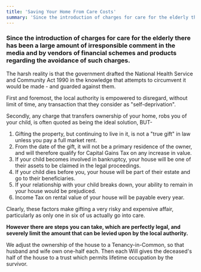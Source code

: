 ```yaml
---
title: 'Saving Your Home From Care Costs'
summary: 'Since the introduction of charges for care for the elderly there has been a large amount of irresponsible comment in the media and by vendors of financial schemes and products regarding the avoidance of such charges.'
---
```


### Since the introduction of charges for care for the elderly there has been a large amount of irresponsible comment in the media and by vendors of financial schemes and products regarding the avoidance of such charges.

The harsh reality is that the government drafted the National Health Service and Community Act 1990 in the knowledge that attempts to circumvent it would be made - and guarded against them.

First and foremost, the local authority is empowered to disregard, without limit of time, any transaction that they consider as "self-deprivation".

Secondly, any charge that transfers ownership of your home, robs you of your child, is often quoted as being the ideal solution, BUT-

1. Gifting the property, but continuing to live in it, is not a "true gift" in law unless you pay a full market rent.
2. From the date of the gift, it will not be a primary residence of the owner, and will therefore qualify for Capital Gains Tax on any increase in value.
3. If your child becomes involved in bankruptcy, your house will be one of their assets to be claimed in the legal proceedings.
4. If your child dies before you, your house will be part of their estate and go to their beneficiaries.
5. If your relationship with your child breaks down, your ability to remain in your house would be prejudiced.
6. Income Tax on rental value of your house will be payable every year.

Clearly, these factors make gifting a very risky and expensive affair, particularly as only one in six of us actually go into care.

__However there are steps you can take, which are perfectly legal, and severely limit the amount that can be levied upon by the local authority.__

We adjust the ownership of the house to a Tenancy-in-Common, so that husband and wife own one-half each. Then each Will gives the deceased's half of the house to a trust which permits lifetime occupation by the survivor.